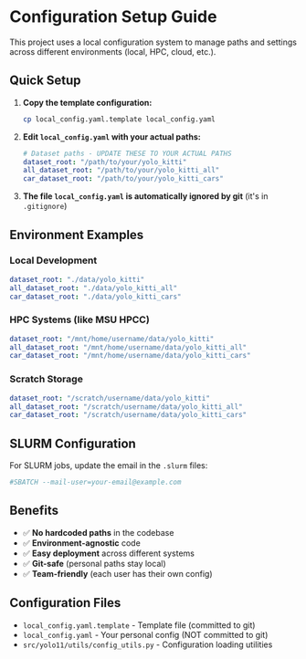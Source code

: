 # Configuration Setup Guide

This project uses a local configuration system to manage paths and settings across different environments (local, HPC, cloud, etc.).

## Quick Setup

1. **Copy the template configuration:**
   ```bash
   cp local_config.yaml.template local_config.yaml
   ```

2. **Edit `local_config.yaml` with your actual paths:**
   ```yaml
   # Dataset paths - UPDATE THESE TO YOUR ACTUAL PATHS
   dataset_root: "/path/to/your/yolo_kitti"
   all_dataset_root: "/path/to/your/yolo_kitti_all"
   car_dataset_root: "/path/to/your/yolo_kitti_cars"
   ```

3. **The file `local_config.yaml` is automatically ignored by git** (it's in `.gitignore`)

## Environment Examples

### Local Development
```yaml
dataset_root: "./data/yolo_kitti"
all_dataset_root: "./data/yolo_kitti_all"
car_dataset_root: "./data/yolo_kitti_cars"
```

### HPC Systems (like MSU HPCC)
```yaml
dataset_root: "/mnt/home/username/data/yolo_kitti"
all_dataset_root: "/mnt/home/username/data/yolo_kitti_all"
car_dataset_root: "/mnt/home/username/data/yolo_kitti_cars"
```

### Scratch Storage
```yaml
dataset_root: "/scratch/username/data/yolo_kitti"
all_dataset_root: "/scratch/username/data/yolo_kitti_all"
car_dataset_root: "/scratch/username/data/yolo_kitti_cars"
```

## SLURM Configuration

For SLURM jobs, update the email in the `.slurm` files:
```bash
#SBATCH --mail-user=your-email@example.com
```

## Benefits

- ✅ **No hardcoded paths** in the codebase
- ✅ **Environment-agnostic** code
- ✅ **Easy deployment** across different systems
- ✅ **Git-safe** (personal paths stay local)
- ✅ **Team-friendly** (each user has their own config)

## Configuration Files

- `local_config.yaml.template` - Template file (committed to git)
- `local_config.yaml` - Your personal config (NOT committed to git)
- `src/yolo11/utils/config_utils.py` - Configuration loading utilities
